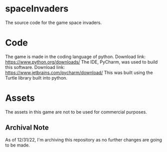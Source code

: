 # spaceInvaders
The source code for the game space invaders.
# Code
The game is made in the coding language of python.
Download link: https://www.python.org/downloads/
The IDE, PyCharm, was used to build this software.
Download link: https://www.jetbrains.com/pycharm/download/
This was built using the Turtle library built into python.
# Assets
The assets in this game are not to be used for commercial purposes.

## Archival Note
As of 12/31/22, I'm archiving this repository as no further changes are going to be made.
